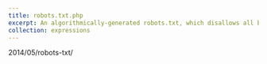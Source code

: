 ```yaml
---
title: robots.txt.php
excerpt: An algorithmically-generated robots.txt, which disallows all bots with one exception: the bot requesting the file is allowed full access.
collection: expressions
---
```


2014/05/robots-txt/

